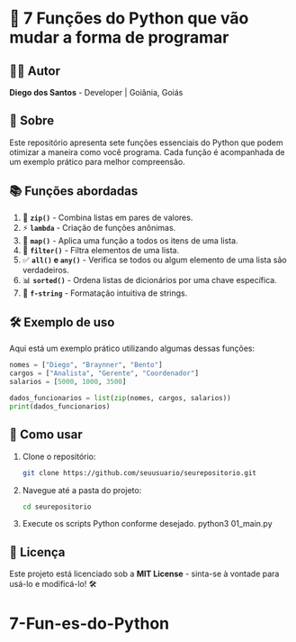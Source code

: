 # 🚀 7 Funções do Python que vão mudar a forma de programar

## 👨‍💻 Autor
**Diego dos Santos** - Developer | Goiânia, Goiás

## 📌 Sobre
Este repositório apresenta sete funções essenciais do Python que podem otimizar a maneira como você programa. Cada função é acompanhada de um exemplo prático para melhor compreensão.

## 📚 Funções abordadas
1. 🔗 **`zip()`** - Combina listas em pares de valores.
2. ⚡ **`lambda`** - Criação de funções anônimas.
3. 🔄 **`map()`** - Aplica uma função a todos os itens de uma lista.
4. 🎯 **`filter()`** - Filtra elementos de uma lista.
5. ✅ **`all()` e `any()`** - Verifica se todos ou algum elemento de uma lista são verdadeiros.
6. 📊 **`sorted()`** - Ordena listas de dicionários por uma chave específica.
7. 📝 **`f-string`** - Formatação intuitiva de strings.

## 🛠 Exemplo de uso
Aqui está um exemplo prático utilizando algumas dessas funções:

```python
nomes = ["Diego", "Braynner", "Bento"]
cargos = ["Analista", "Gerente", "Coordenador"]
salarios = [5000, 1000, 3500]

dados_funcionarios = list(zip(nomes, cargos, salarios))
print(dados_funcionarios)
```

## 🚀 Como usar
1. Clone o repositório:
   ```sh
   git clone https://github.com/seuusuario/seurepositorio.git
   ```
2. Navegue até a pasta do projeto:
   ```sh
   cd seurepositorio
   ```
3. Execute os scripts Python conforme desejado.
    python3 01_main.py

## 📜 Licença
Este projeto está licenciado sob a **MIT License** - sinta-se à vontade para usá-lo e modificá-lo! 🛠

# 7-Fun-es-do-Python
